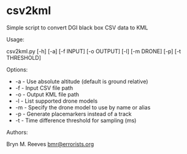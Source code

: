 # csv2kml

Simple script to convert DGI black box CSV data to KML

Usage:

  csv2kml.py [-h] [-a] [-f INPUT] [-o OUTPUT] [-l] [-m DRONE] [-p]
             [-t THRESHOLD]

Options:

  * -a - Use absolute altitude (default is ground relative)
  * -f - Input CSV file path
  * -o - Output KML file path
  * -l - List supported drone models
  * -m - Specify the drone model to use by name or alias
  * -p - Generate placemarkers instead of a track
  * -t - Time difference threshold for sampling (ms)

Authors:

  Bryn M. Reeves <bmr@errorists.org>

